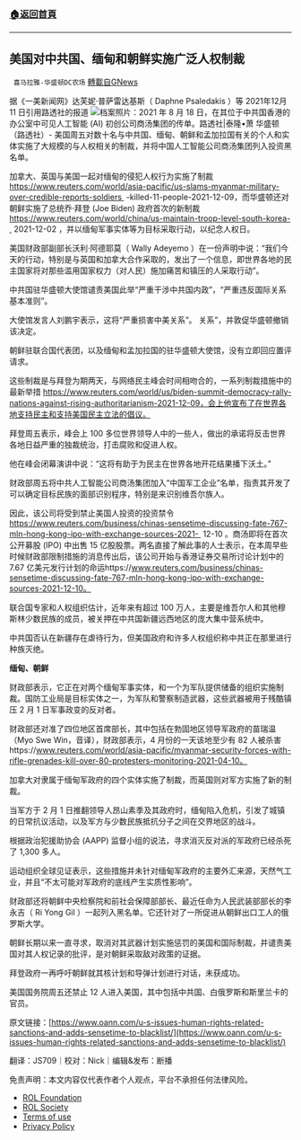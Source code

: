 ###  [:house:返回首頁](https://github.com/ourhimalayas/txt)
---


## 美国对中共国、缅甸和朝鲜实施广泛人权制裁
` 喜马拉雅-华盛顿DC农场` [轉載自GNews](https://gnews.org/zh-hans/1748417/)

据《一美新闻网》达芙妮·普萨雷达基斯（ Daphne Psaledakis ）等 2021年12月11 日引用路透社的报道
![](https://assets.gnews.org/wp-content/uploads/2021/12/image002-10.jpg)档案照片：2021 年 8 月 18 日，在其位于中共国香港的办公室中可见人工智能 (AI) 初创公司商汤集团的传单。路透社|泰隆•萧
华盛顿（路透社）- 美国周五对数十名与中共国、缅甸、朝鲜和孟加拉国有关的个人和实体实施了大规模的与人权相关的制裁，并将中国人工智能公司商汤集团列入投资黑名单。

加拿大、英国与美国一起对缅甸的侵犯人权行为实施了制裁 https://www.reuters.com/world/asia-pacific/us-slams-myanmar-military-over-credible-reports-soldiers  -killed-11-people-2021-12-09，而华盛顿还对朝鲜实施了总统乔·拜登 (Joe Biden) 政府首次的新制裁 https://www.reuters.com/world/china/us-maintain-troop-level-south-korea-  2021-12-02 ，并以缅甸军事实体等为目标采取行动，以纪念人权日。

美国财政部副部长沃利·阿德耶莫（ Wally Adeyemo ）在一份声明中说：“我们今天的行动，特别是与英国和加拿大合作采取的，发出了一个信息，即世界各地的民主国家将对那些滥用国家权力（对人民）施加痛苦和镇压的人采取行动”。

中共国驻华盛顿大使馆谴责美国此举“严重干涉中共国内政”，“严重违反国际关系基本准则”。

大使馆发言人刘鹏宇表示，这将“严重损害中美关系”。 关系”，并敦促华盛顿撤销该决定。

朝鲜驻联合国代表团，以及缅甸和孟加拉国的驻华盛顿大使馆，没有立即回应置评请求。

这些制裁是与拜登为期两天，与网络民主峰会时间相吻合的，一系列制裁措施中的最新举措 https://www.reuters.com/world/us/biden-summit-democracy-rally-nations-against-rising-authoritarianism-2021-12-09，会上他宣布了在世界各地支持民主和支持美国民主立法的倡议。

拜登周五表示，峰会上 100 多位世界领导人中的一些人，做出的承诺将反击世界各地日益严重的独裁统治，打击腐败和促进人权。

他在峰会闭幕演讲中说：“这将有助于为民主在世界各地开花结果播下沃土。”

财政部周五将中共人工智能公司商汤集团加入“中国军工企业”名单，指责其开发了可以确定目标民族的面部识别程序，特别是来识别维吾尔族人。

因此，该公司将受到禁止美国人投资的投资禁令 https://www.reuters.com/business/chinas-sensetime-discussing-fate-767-mln-hong-kong-ipo-with-exchange-sources-2021-  12-10 。商汤即将在首次公开募股 (IPO) 中出售 15 亿股股票。两名直接了解此事的人士表示，在本周早些时候财政部限制措施的消息传出后，该公司开始与香港证券交易所讨论计划中的 7.67 亿美元发行计划的命运https://www.reuters.com/business/chinas-sensetime-discussing-fate-767-mln-hong-kong-ipo-with-exchange-sources-2021-12-10。

联合国专家和人权组织估计，近年来有超过 100 万人，主要是维吾尔人和其他穆斯林少数民族的成员，被关押在中共国新疆远西地区的庞大集中营系统中。

中共国否认在新疆存在虐待行为，但美国政府和许多人权组织称中共正在那里进行种族灭绝。

**缅甸、朝鲜**

财政部表示，它正在对两个缅甸军事实体，和一个为军队提供储备的组织实施制裁。国防工业局是目标实体之一，为军队和警察制造武器，这些武器被用于残酷镇压 2 月 1 日军事政变的反对者。

财政部还对准了四位地区首席部长，其中包括在勃固地区领导军政府的苗瑞温（Myo Swe Win，音译），财政部表示，4 月份的一天该地至少有 82 人被杀害https://www.reuters.com/world/asia-pacific/myanmar-security-forces-with-rifle-grenades-kill-over-80-protesters-monitoring-2021-04-10。

加拿大对隶属于缅甸军政府的四个实体实施了制裁，而英国则对军方实施了新的制裁。

当军方于 2 月 1 日推翻领导人昂山素季及其政府时，缅甸陷入危机，引发了城镇的日常抗议活动，以及军方与少数民族抵抗分子之间在交界地区的战斗。

根据政治犯援助协会 (AAPP) 监督小组的说法，寻求消灭反对派的军政府已经杀死了 1,300 多人。

运动组织全球见证表示，这些措施并未针对缅甸军政府的主要外汇来源，天然气工业，并且“不太可能对军政府的底线产生实质性影响”。

财政部还将朝鲜中央检察院和前社会保障部部长、最近任命为人民武装部部长的李永吉（ Ri Yong Gil ）一起列入黑名单。它还针对了一所促进从朝鲜出口工人的俄罗斯大学。

朝鲜长期以来一直寻求，取消对其武器计划实施惩罚的美国和国际制裁，并谴责美国对其人权记录的批评，是对朝鲜采取敌对政策的证据。

拜登政府一再呼吁朝鲜就其核计划和导弹计划进行对话，未获成功。

美国国务院周五还禁止 12 人进入美国，其中包括中共国、白俄罗斯和斯里兰卡的官员。

原文链接：[https://www.oann.com/u-s-issues-human-rights-related-sanctions-and-adds-sensetime-to-blacklist/](https://www.oann.com/u-s-issues-human-rights-related-sanctions-and-adds-sensetime-to-blacklist/)

翻译：JS709｜校对：Nick｜编辑&发布：断播

 

免责声明：本文内容仅代表作者个人观点，平台不承担任何法律风险。

- [ROL Foundation](https://rolfoundation.org/)
- [ROL Society](https://rolsociety.org/)
- [Terms of use](https://gnews.org/terms-of-use-3/)
- [Privacy Policy](https://gnews.org/privacy-policy/)
